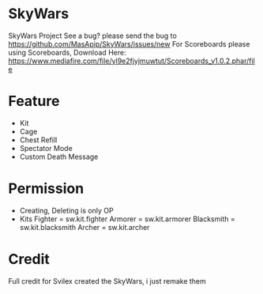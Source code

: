 # SkyWars
SkyWars Project
See a bug? please send the bug to https://github.com/MasApip/SkyWars/issues/new
For Scoreboards please using Scoreboards, Download Here: https://www.mediafire.com/file/yl9e2fjyjmuwtut/Scoreboards_v1.0.2.phar/file

# Feature
- Kit
- Cage
- Chest Refill
- Spectator Mode
- Custom Death Message

# Permission
- Creating, Deleting is only OP
- Kits
  Fighter = sw.kit.fighter
  Armorer = sw.kit.armorer
  Blacksmith = sw.kit.blacksmith
  Archer = sw.kit.archer

# Credit
Full credit for Svilex created the SkyWars, i just remake them
